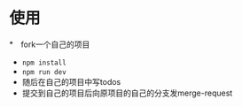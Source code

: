 # 使用

*　fork一个自己的项目
*  `npm install`
*  `npm run dev`
*  随后在自己的项目中写todos
*  提交到自己的项目后向原项目的自己的分支发merge-request
